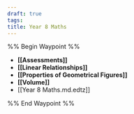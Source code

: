 ```yaml
---
draft: true
tags: 
title: Year 8 Maths
---
```

%% Begin Waypoint %%
- **[[Assessments]]**
- **[[Linear Relationships]]**
- **[[Properties of Geometrical Figures]]**
- **[[Volume]]**
- [[Year 8 Maths.md.edtz]]

%% End Waypoint %%

